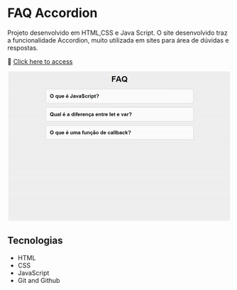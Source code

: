 # FAQ Accordion

Projeto desenvolvido em HTML,CSS e Java Script. O site desenvolvido traz a funcionalidade Accordion, muito utilizada em sites para área de dúvidas e respostas.

🔗 [Click here to access](https://n4ju15.github.io/faq_accordion/)

<div align="center">
<img src="./assets/faq.gif">
</div>

## Tecnologias

- HTML
- CSS
- JavaScript
- Git and Github
